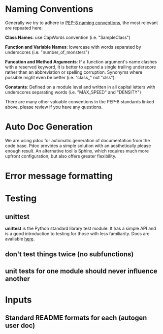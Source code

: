 # Naming Conventions
Generally we try to adhere to [PEP-8 naming conventions](https://www.python.org/dev/peps/pep-0008/#naming-conventions),
the most relevant are repeated here:

__Class Names__: use CapWords convention (i.e. "SampleClass")

__Function and Variable Names__: lowercase with words separated by underscores 
(i.e. "number_of_monsters")

__Funcation and Method Arguments__: If a function argument's name clashes with a
reserved keyword, it is better to append a single trailing underscore rather 
than an abbreviation or spelling corruption. Synonyms where possible might even
be better (i.e. "class_" not "clss").

__Constants__: Defined on a module level and written in all capital letters with
underscores separating words (i.e. "MAX_SPEED" and "DENSITY")

There are many other valuable conventions in the PEP-8 standards linked above, 
please review if you have any questions.


# Auto Doc Generation
We are using pdoc for automatic generation of documentation from the code base.
Pdoc provides a simple solution with an aesthetically please enough result. An
alternative tool is Sphinx, which requires much more upfront configuration, but 
also offers greater flexibility.



# Error message formatting

# Testing
## unittest
__unittest__ is the Python standard library test module. It has a simple
API and is a good introduction to testing for those with less familiarity. Docs 
are available [here](https://docs.python.org/3/library/unittest.html#module-unittest).




## don't test things twice (no subfunctions)
## unit tests for one module should never influence another



# Inputs
## Standard README formats for each (autogen user doc)
